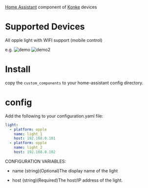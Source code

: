 [Home Assistant](https://www.home-assistant.io/) component of [Konke](http://www.ikonke.com/) devices

# Supported Devices

All opple light with WIFI support (mobile control)

e.g.
![demo](https://img.alicdn.com/imgextra/i2/138006397/TB2mgp_XSOI.eBjSspmXXatOVXa_!!138006397.jpg)
![demo2](https://img.alicdn.com/imgextra/i3/138006397/TB2etN_XHOJ.eBjy1XaXXbNupXa_!!138006397.jpg)

# Install
copy the `custom_components` to your home-assistant config directory.

# config
Add the following to your configuration.yaml file:
```yaml
light:
  - platform: opple
    name: light_1
    host: 192.168.0.101
  - platform: opple
    name: light_2
    host: 192.168.0.102
```

CONFIGURATION VARIABLES:

- name
  (string)(Optional)The display name of the light

- host
  (string)(Required)The host/IP address of the light.
